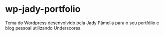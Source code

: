 # wp-jady-portfolio
Tema do Wordpress desenvolvido pela Jady Pâmella para o seu portfólio e blog pessoal utilizando Underscores.
